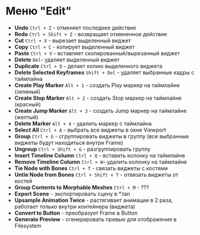 # Меню "Edit"

* **Undo** `Ctrl + Z` - отменяет последнее действие
* **Redo** `Ctrl + Shift + Z` - возвращает отмененное действие
* **Cut** `Ctrl + X` - вырезает выделенный виджет
* **Copy**  `Ctrl + C` - копирует выделенный виджет
* **Paste** `Ctrl + V` - вставляет скопированный/вырезанный виджет
* **Delete** `Del`- удаляет выделенный виджет
* **Duplicate** `Ctrl + D` - делает копию выделенного виджета
* **Delete Selected Keyframes** `Shift + Del` - удаляет выбранные кадры с таймлайна
* **Create Play Marker** `Alt + 1` - создать Play маркер на таймлайне (зеленый)
* **Create Stop Marker** `Alt + 2` - создать Stop маркер на таймлайне (красный)
* **Create Jump Marker** `Alt + 3` - создать Jump маркер на таймлайне (желтый)
* **Delete Marker** `Alt + 4` - удалить маркер с таймлайна
* **Select All** `Ctrl + A` - выбрать все виджеты в окне Viewport
* **Group** `Ctrl + G` - сгруппировать виджеты в группу (все выбранные виджеты будут находиться внутри Frame)
* **Ungroup** `Ctrl + Shift + G` - разгруппировать группу
* **Insert Timeline Column** `Ctrl + Q` - вставить колонку на таймлайне
* **Remove Timeline Column** `Ctrl + W`- удалить колонку на таймлайне
* **Tie Node with Bones** `Ctrl + T` - связать виджеты с костями
* **Untie Node from Bones** `Ctrl + Shift + T` - отвязать виджеты от костей
* **Group Contents to Morphable Meshes** `Ctrl + M` - ???
* **Export Scene** - экспортировать сцену в *.tan
* **Upsample Animation Twice** - растягивает анимации в 2 раза, работает *только* внутри контейнера (виджета)
* **Convert to Button** - преобразует Frame в Button
* **Generate Preview** - сгенерировать превью для отображения в Filesystem
